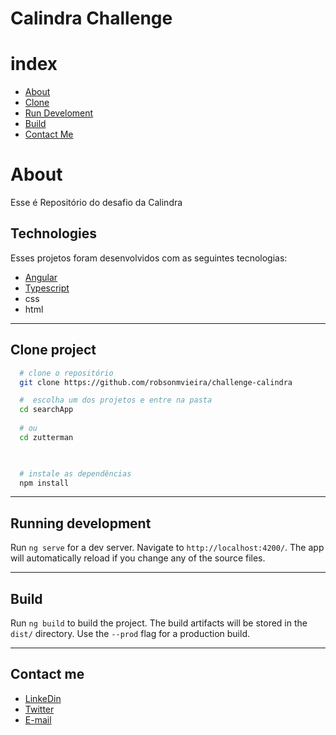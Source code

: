 # Calindra Challenge
 
# index
- [About](#-About)
- [Clone](#-Clone-project)
- [Run Develoment](#-Running-development)
- [Build](#-Build)
- [Contact Me](#-Contact-me)

# About

Esse é Repositório do desafio da Calindra

## Technologies
 Esses projetos foram desenvolvidos com as seguintes tecnologias:

 - [Angular](https://angular.io/)
 - [Typescript](https://www.typescriptlang.org/)
 - css
 - html

---
## Clone project

```bash
  # clone o repositório
  git clone https://github.com/robsonmvieira/challenge-calindra

  #  escolha um dos projetos e entre na pasta
  cd searchApp
  
  # ou
  cd zutterman


  
  # instale as dependências
  npm install

```

---
 ## Running development 

Run `ng serve` for a dev server. Navigate to `http://localhost:4200/`. The app will automatically reload if you change any of the source files.


---
## Build

Run `ng build` to build the project. The build artifacts will be stored in the `dist/` directory. Use the `--prod` flag for a production build.

---
## Contact me

- [LinkeDin](https://www.linkedin.com/in/robsonmaia/)
- [Twitter](https://twitter.com/rmaia15)
- [E-mail](robsonmvieira@gmail.com)
